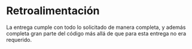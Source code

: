 # Retroalimentación
	
La entrega cumple con todo lo solicitado de manera completa, y además completa gran parte del código más allá de que para esta entrega no era requerido.
